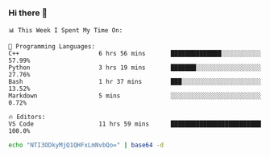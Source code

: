 ### Hi there 👋

<!--START_SECTION:waka-->
```text
📊 This Week I Spent My Time On: 

💬 Programming Languages: 
C++                      6 hrs 56 mins       ██████████████░░░░░░░░░░░   57.99% 
Python                   3 hrs 19 mins       ███████░░░░░░░░░░░░░░░░░░   27.76% 
Bash                     1 hr 37 mins        ███░░░░░░░░░░░░░░░░░░░░░░   13.52% 
Markdown                 5 mins              ░░░░░░░░░░░░░░░░░░░░░░░░░   0.72%

🔥 Editors: 
VS Code                  11 hrs 59 mins      █████████████████████████   100.0%
```


<!--END_SECTION:waka-->

```bash
echo "NTI3ODkyMjQ1QHFxLmNvbQo=" | base64 -d
```
